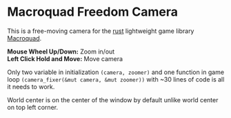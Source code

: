 # Macroquad Freedom Camera

This is a free-moving camera for the [rust](https://www.rust-lang.org/) lightweight game library [Macroquad](https://macroquad.rs/).

**Mouse Wheel Up/Down:** Zoom in/out  
**Left Click Hold and Move:** Move camera  

Only two variable in initialization ``(camera, zoomer)`` and one function in game loop ``(camera_fixer(&mut camera, &mut zoomer))`` with ~30 lines of code is all it needs to work.

World center is on the center of the window by default unlike world center on top left corner.
